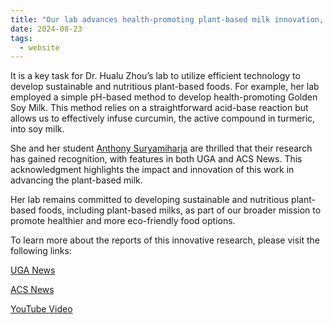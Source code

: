 ```yaml
---
title: "Our lab advances health-promoting plant-based milk innovation, featured by UGA and ACS News"
date: 2024-08-23
tags:
  - website
---
```


It is a key task for Dr. Hualu Zhou’s lab to utilize efficient technology to develop sustainable and nutritious plant-based foods. 
For example, her lab employed a simple pH-based method to develop health-promoting Golden Soy Milk. 
This method relies on a straightforward acid-base reaction but allows us to effectively infuse curcumin, the active compound in turmeric, into soy milk.

She and her student
[Anthony Suryamiharja](https://stevanusa95.wixsite.com/anthonysuryamiharja) 
 are thrilled that their research has gained recognition, with features in both UGA and ACS News. 
This acknowledgment highlights the impact and innovation of this work in advancing the plant-based milk.

Her lab remains committed to developing sustainable and nutritious plant-based foods, including plant-based milks, 
as part of our broader mission to promote healthier and more eco-friendly food options.

To learn more about the reports of this innovative research, please visit the following links:

[UGA News](https://newswire.caes.uga.edu/story/10466/instant-golden-milk.html?utm_source=CAES+Newswire&utm_campaign=8055bffc84-Newswire_Non_Media_Weekly&utm_medium=email&utm_term=0_4cb3048305-8055bffc84-35715505)


[ACS News](https://www.acs.org/pressroom/presspacs/2024/august/researchers-develop-an-instant-version-of-trendy-golden-turmeric-milk.html)


[YouTube Video](https://youtube.com/shorts/ZaJfhFAoEnY?si=jk234RDqcTAAOO4V)

